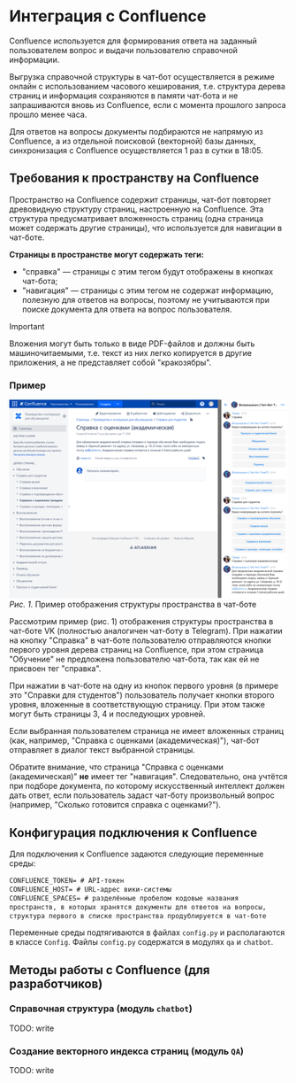 # Интеграция с Confluence
Confluence используется для формирования ответа на заданный пользователем вопрос и выдачи пользователю справочной информации.

Выгрузка справочной структуры в чат-бот осуществляется в режиме онлайн с использованием часового кеширования, т.е. структура дерева страниц и информация сохраняются в памяти чат-бота и не запрашиваются вновь из Confluence, если с момента прошлого запроса прошло менее часа.

Для ответов на вопросы документы подбираются не напрямую из Confluence, а из отдельной поисковой (векторной) базы данных, синхронизация с Confluence осуществляется 1 раз в сутки в 18:05.

## Требования к пространству на Confluence
Пространство на Confluence содержит страницы, чат-бот повторяет древовидную структуру страниц, настроенную на Confluence. Эта структура предусматривает вложенность страниц (одна страница может содержать другие страницы), что используется для навигации в чат-боте. 

**Страницы в пространстве могут содержать теги:**
 * "справка" — страницы с этим тегом будут отображены в кнопках чат-бота;
 * "навигация" — страницы с этим тегом не содержат информацию, полезную для ответов на вопросы, поэтому не учитываются при поиске документа для ответа на вопрос пользователя.

> [!IMPORTANT]
> Вложения могут быть только в виде PDF-файлов и должны быть машиночитаемыми, т.е. текст из них легко копируется в другие приложения, а не представляет собой "кракозябры".

### Пример

![Рис. 1. Пример отображения структуры пространства в чат-боте](images/confluence_chatbot.png)
*Рис. 1.* Пример отображения структуры пространства в чат-боте

Рассмотрим пример (рис. 1) отображения структуры пространства в чат-боте VK (полностью аналогичен чат-боту в Telegram). При нажатии на кнопку "Справка" в чат-боте пользователю отправляются кнопки первого уровня дерева страниц на Confluence, при этом страница "Обучение" не предложена пользователю чат-бота, так как ей не присвоен тег "справка". 

При нажатии в чат-боте на одну из кнопок первого уровня (в примере это "Справки для студентов") пользователь получает кнопки второго уровня, вложенные в соответствующую страницу. При этом также могут быть страницы 3, 4 и последующих уровней. 

Если выбранная пользователем страница не имеет вложенных страниц (как, например, "Справка с оценками (академическая)"), чат-бот отправляет в диалог текст выбранной страницы.

Обратите внимание, что страница "Справка с оценками (академическая)" **не** имеет тег "навигация". Следовательно, она учтётся при подборе документа, по которому искусственный интеллект должен дать ответ, если пользователь задаст чат-боту произвольный вопрос (например, "Сколько готовится справка с оценками?").

## Конфигурация подключения к Confluence
Для подключения к Confluence задаются следующие переменные среды:
```
CONFLUENCE_TOKEN= # API-токен
CONFLUENCE_HOST= # URL-адрес вики-системы
CONFLUENCE_SPACES= # разделённые пробелом кодовые названия пространств, в которых хранятся документы для ответов на вопросы, структура первого в списке пространства продублируется в чат-боте
```
Переменные среды подтягиваются в файлах `config.py` и располагаются в классе `Config`. Файлы `config.py` содержатся в модулях `qa` и `chatbot`.

## Методы работы с Confluence (для разработчиков)

### Справочная структура (модуль `chatbot`)

TODO: write

### Создание векторного индекса страниц (модуль `QA`)

TODO: write
